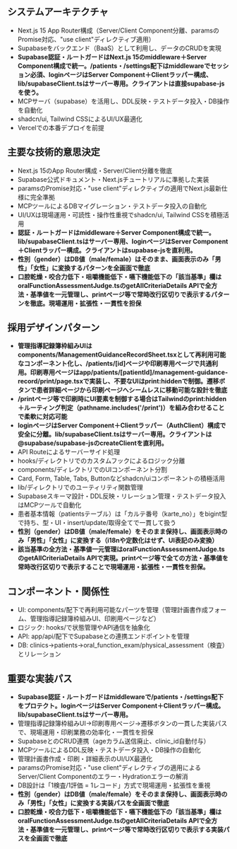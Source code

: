 ## システムアーキテクチャ
- Next.js 15 App Router構成（Server/Client Component分離、paramsのPromise対応、"use client"ディレクティブ適用）
- Supabaseをバックエンド（BaaS）として利用し、データのCRUDを実現
- **Supabase認証・ルートガードはNext.js 15のmiddleware＋Server Component構成で統一。/patients・/settings配下はmiddlewareでセッション必須、loginページはServer Component＋Clientラッパー構成、lib/supabaseClient.tsはサーバー専用。クライアントは直接supabase-jsを使う。**
- MCPサーバ（supabase）を活用し、DDL反映・テストデータ投入・DB操作を自動化
- shadcn/ui, Tailwind CSSによるUI/UX最適化
- Vercelでの本番デプロイを前提

## 主要な技術的意思決定
- Next.js 15のApp Router構成・Server/Client分離を徹底
- Supabase公式ドキュメント・Next.jsチュートリアルに準拠した実装
- paramsのPromise対応・"use client"ディレクティブの適用でNext.js最新仕様に完全準拠
- MCPツールによるDBマイグレーション・テストデータ投入の自動化
- UI/UXは現場運用・可読性・操作性重視でshadcn/ui, Tailwind CSSを積極活用
- **認証・ルートガードはmiddleware＋Server Component構成で統一。lib/supabaseClient.tsはサーバー専用、loginページはServer Component＋Clientラッパー構成。クライアントはsupabase-jsを直利用。**
- **性別（gender）はDB値（male/female）はそのまま、画面表示のみ「男性」「女性」に変換するパターンを全画面で徹底**
- **口腔乾燥・咬合力低下・咀嚼機能低下・嚥下機能低下の「該当基準」欄はoralFunctionAssessmentJudge.tsのgetAllCriteriaDetails APIで全方法・基準値を一元管理し、printページ等で常時改行区切りで表示するパターンを徹底。現場運用・拡張性・一貫性を担保**

## 採用デザインパターン
- **管理指導記録簿枠組みUIはcomponents/ManagementGuidanceRecordSheet.tsxとして再利用可能なコンポーネント化し、/patients/[id]ページや印刷専用ページで共通利用。印刷専用ページはapp/patients/[patientId]/management-guidance-record/print/page.tsxで実装し、不要なUIはprint:hiddenで制御。遷移ボタンで患者詳細ページから印刷ページへシームレスに移動可能な設計を徹底**
- **/printページ等で印刷時にUI要素を制御する場合はTailwindのprint:hidden＋ルーティング判定（pathname.includes('/print')）を組み合わせることで柔軟に対応可能**
- **loginページはServer Component＋Clientラッパー（AuthClient）構成で安全に分離。lib/supabaseClient.tsはサーバー専用。クライアントは@supabase/supabase-jsのcreateClientを直利用。**
- API Routeによるサーバーサイド処理
- hooks/ディレクトリでのカスタムフックによるロジック分離
- components/ディレクトリでのUIコンポーネント分割
- Card, Form, Table, Tabs, Buttonなどshadcn/uiコンポーネントの積極活用
- lib/ディレクトリでのユーティリティ関数管理
- Supabaseスキーマ設計・DDL反映・リレーション管理・テストデータ投入はMCPツールで自動化
- 患者基本情報（patientsテーブル）は「カルテ番号（karte_no）」をbigint型で持ち、型・UI・insert/update/取得全てで一貫して扱う
- **性別（gender）はDB値（male/female）をそのまま保持し、画面表示時のみ「男性」「女性」に変換する（i18nや定数化はせず、UI表記のみ変換）**
- **該当基準の全方法・基準値一元管理はoralFunctionAssessmentJudge.tsのgetAllCriteriaDetails APIで実現。printページ等で全ての方法・基準値を常時改行区切りで表示することで現場運用・拡張性・一貫性を担保。**

## コンポーネント・関係性
- UI: components/配下で再利用可能なパーツを管理（管理計画書作成フォーム、管理指導記録簿枠組みUI、印刷用ページなど）
- ロジック: hooks/で状態管理やAPI通信を抽象化
- API: app/api/配下でSupabaseとの連携エンドポイントを管理
- DB: clinics→patients→oral_function_exam/physical_assessment（検査）とリレーション

## 重要な実装パス
- **Supabase認証・ルートガードはmiddlewareで/patients・/settings配下をプロテクト。loginページはServer Component＋Clientラッパー構成。lib/supabaseClient.tsはサーバー専用。**
- 管理指導記録簿枠組みUI→印刷専用ページ→遷移ボタンの一貫した実装パスで、現場運用・印刷業務の効率化・一貫性を担保
- SupabaseとのCRUD連携（ageカラム送信廃止、clinic_id自動付与）
- MCPツールによるDDL反映・テストデータ投入・DB操作の自動化
- 管理計画書作成・印刷・詳細表示のUI/UX最適化
- paramsのPromise対応・"use client"ディレクティブの適用によるServer/Client Componentのエラー・Hydrationエラーの解消
- DB設計は「1検査/1評価 = 1レコード」方式で現場運用・拡張性を重視
- **性別（gender）はDB値（male/female）をそのまま保持し、画面表示時のみ「男性」「女性」に変換する実装パスを全画面で徹底**
- **口腔乾燥・咬合力低下・咀嚼機能低下・嚥下機能低下の「該当基準」欄はoralFunctionAssessmentJudge.tsのgetAllCriteriaDetails APIで全方法・基準値を一元管理し、printページ等で常時改行区切りで表示する実装パスを全画面で徹底**
